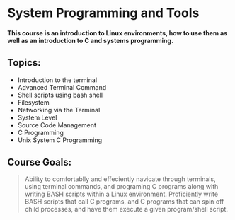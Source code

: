 # System Programming and Tools

#### This course is an introduction to Linux environments, how to use them as well as an introduction to C and systems programming. 

## Topics:

- Introduction to the terminal 
- Advanced Terminal Command
- Shell scripts using bash shell
- Filesystem
- Networking via the Terminal
- System Level
- Source Code Management
- C Programming
- Unix System C Programming
## Course Goals:
> Ability to comfortablly and effeciently navicate through terminals, using terminal commands, and programing C programs along with writing BASH scripts within a Linux environment. Proficiently write BASH scripts that call C programs, and C programs that can spin off child processes, and have them execute a given program/shell script.





